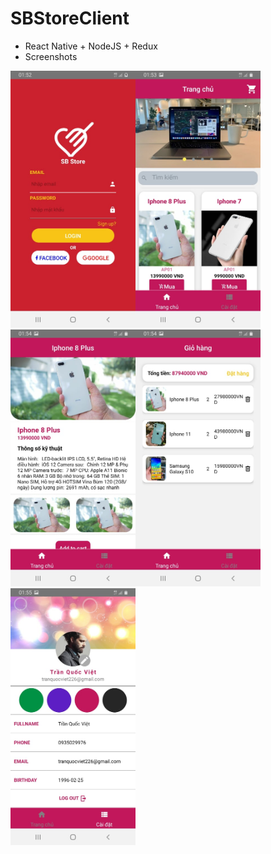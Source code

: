 # SBStoreClient
+ React Native + NodeJS + Redux
+ Screenshots

<img src="https://github.com/tranquocviet226/SBStoreClient/blob/master/assets/101971224_980351389063315_3420997715624728709_n.jpg?raw=true" width="200" /><img src="https://github.com/tranquocviet226/SBStoreClient/blob/master/assets/101558701_571280497143849_5711802217338000026_n.jpg?raw=true" width="200" /><img src="https://github.com/tranquocviet226/SBStoreClient/blob/master/assets/101853607_632508064013771_8904476342254422781_n.jpg?raw=true" width="200" /><img src="https://github.com/tranquocviet226/SBStoreClient/blob/master/assets/101805792_186049139411447_4195622328065192946_n.jpg?raw=true" width="200" /><img src="https://github.com/tranquocviet226/SBStoreClient/blob/master/assets/103490620_260504498363506_4149848763649280509_n.jpg?raw=true" width="200" />
